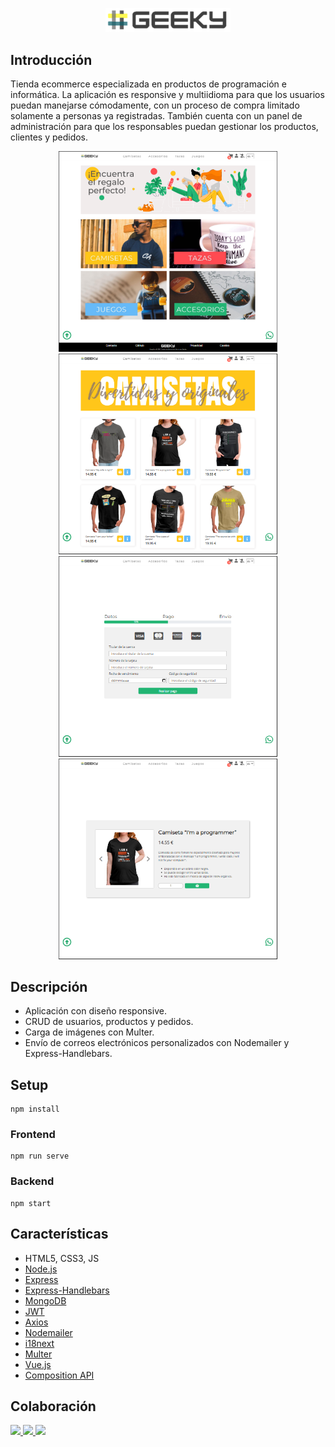 <p align="center">
  <img src="public/logo/logo-color.png" width="200">
</p>

Introducción
-------------
Tienda ecommerce especializada en productos de programación e informática. La aplicación es responsive y multiidioma para que los usuarios puedan manejarse cómodamente, con un proceso de compra limitado solamente a personas ya registradas. También cuenta con un panel de administración para que los responsables puedan gestionar los productos, clientes y pedidos. 


<p align="center">
  <img src="public/logo/geeky1.png" width="350">
  <img src="public/logo/geeky2.png" width="350">
  <img src="public/logo/geeky3.png" width="350">
  <img src="public/logo/geeky4.png" width="350">
</p>

Descripción
-------------
* Aplicación con diseño responsive.
* CRUD de usuarios, productos y pedidos.
* Carga de imágenes con Multer.
* Envío de correos electrónicos personalizados con Nodemailer y Express-Handlebars.

Setup 
-------------
```
npm install
```
### Frontend
```
npm run serve
```
### Backend
```
npm start
```

Características
-------------
* HTML5, CSS3, JS
* [Node.js](https://nodejs.org/es/)
* [Express](https://expressjs.com/)
* [Express-Handlebars](https://www.npmjs.com/package/express-handlebars)
* [MongoDB](https://www.mongodb.com/es)
* [JWT](https://jwt.io/)
* [Axios](https://www.npmjs.com/package/axios)
* [Nodemailer](https://nodemailer.com/about/)
* [i18next](https://www.i18next.com/)
* [Multer](https://www.npmjs.com/package/multer)
* [Vue.js](https://v3.vuejs.org/)
* [Composition API](https://v3.vuejs.org/api/composition-api.html)

Colaboración
-------------
<a href="https://github.com/Amparcabezas">
  <img src="https://avatars.githubusercontent.com/u/72202794?v=4" width="50">
</a>
<a href="https://github.com/belopmardev">
  <img src="https://avatars.githubusercontent.com/u/72202968?v=4" width="50">
</a>
<a href="https://github.com/DesarrolloWebSeven">
  <img src="https://avatars.githubusercontent.com/u/46053746?v=4" width="50">
</a>
